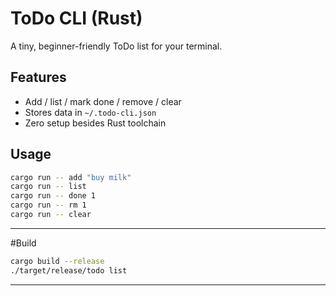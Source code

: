 
# ToDo CLI (Rust)

A tiny, beginner-friendly ToDo list for your terminal.

## Features
- Add / list / mark done / remove / clear
- Stores data in `~/.todo-cli.json`
- Zero setup besides Rust toolchain

## Usage
```bash
cargo run -- add "buy milk"
cargo run -- list
cargo run -- done 1
cargo run -- rm 1
cargo run -- clear
```

---

#Build
```bash
cargo build --release
./target/release/todo list
```

---

